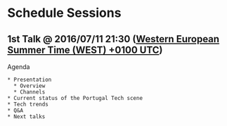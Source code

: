 # Schedule Sessions #

## 1st Talk @ 2016/07/11 21:30 ([Western European Summer Time (WEST) +0100 UTC](http://www.worldtimeserver.com/current_time_in_PT.aspx))
Agenda

	* Presentation
	  * Overview
	  * Channels
	* Current status of the Portugal Tech scene
	* Tech trends
	* Q&A
	* Next talks


